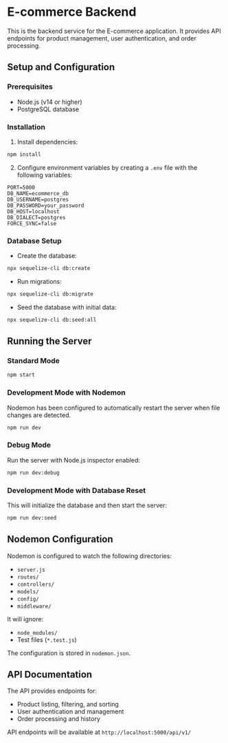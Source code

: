 # E-commerce Backend

This is the backend service for the E-commerce application. It provides API endpoints for product management, user authentication, and order processing.

## Setup and Configuration

### Prerequisites
- Node.js (v14 or higher)
- PostgreSQL database

### Installation
1. Install dependencies:
```bash
npm install
```

2. Configure environment variables by creating a `.env` file with the following variables:
```
PORT=5000
DB_NAME=ecommerce_db
DB_USERNAME=postgres
DB_PASSWORD=your_password
DB_HOST=localhost
DB_DIALECT=postgres
FORCE_SYNC=false
```

### Database Setup
- Create the database:
```bash
npx sequelize-cli db:create
```

- Run migrations:
```bash
npx sequelize-cli db:migrate
```

- Seed the database with initial data:
```bash
npx sequelize-cli db:seed:all
```

## Running the Server

### Standard Mode
```bash
npm start
```

### Development Mode with Nodemon
Nodemon has been configured to automatically restart the server when file changes are detected.

```bash
npm run dev
```

### Debug Mode
Run the server with Node.js inspector enabled:
```bash
npm run dev:debug
```

### Development Mode with Database Reset
This will initialize the database and then start the server:
```bash
npm run dev:seed
```

## Nodemon Configuration

Nodemon is configured to watch the following directories:
- `server.js`
- `routes/`
- `controllers/`
- `models/`
- `config/`
- `middleware/`

It will ignore:
- `node_modules/`
- Test files (`*.test.js`)

The configuration is stored in `nodemon.json`.

## API Documentation

The API provides endpoints for:
- Product listing, filtering, and sorting
- User authentication and management
- Order processing and history

API endpoints will be available at `http://localhost:5000/api/v1/`
